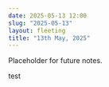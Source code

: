 ```yaml
---
date: 2025-05-13 12:00
slug: "2025-05-13"
layout: fleeting
title: "13th May, 2025"
---
```


Placeholder for future notes.

test
